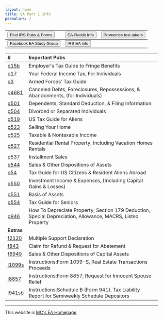 ```yaml
---
layout: home
title: EA Part 1 Info
permalink: /
---
```


<script>
function buttonEA() { window.open("https://www.irs.gov/tax-professionals/enrolled-agents"); }
function buttonForms() { window.open("https://www.irs.gov/forms-instructions"); }
function buttonReddit() { window.open("https://www.reddit.com/r/enrolledagent/"); }
function buttonFB() { window.open("https://www.facebook.com/groups/eastudygroup"); }
function buttonPM() { window.open("https://www.prometric.com/test-takers/search/irs"); }
</script>

| <button onclick="buttonForms()">Find IRS Pubs & Forms</button> | <button onclick="buttonReddit()">EA-Reddit Info</button> | <button onclick="buttonPM()">Prometrics test-takers</button> |
|:-|:-|:-
|  <button onclick="buttonFB()">Facebook EA Study Group</button> | <button onclick="buttonEA()">IRS EA Info</button> |

| # | **Important Pubs** |
|:--|:--|
| [p15b](/ea/pmd/view.p15b) | Employer's Tax Guide to Fringe Benefits |
| [p17](/ea/pmd/view.p17) | Your Federal Income Tax, For Individuals |
| [p3](/ea/pmd/view.p3) | Armed Forces' Tax Guide |
| [p4681](/ea/pmd/view.p4681) | Canceled Debts, Foreclosures, Repossessions, & Abandonments, (for Individuals) |
| [p501](/ea/pmd/view.p501) | Dependents, Standard Deduction, & Filing Information |
| [p504](/ea/pmd/view.p504) | Divorced or Separated Individuals |
| [p519](/ea/pmd/view.p519) | US Tax Guide for Aliens |
| [p523](/ea/pmd/view.p523) | Selling Your Home |
| [p525](/ea/pmd/view.p525) | Taxable & Nontaxable  Income |
| [p527](/ea/pmd/view.p527) | Residential Rental Property, Including Vacation Homes Rentals |
| [p537](/ea/pmd/view.p537) | Installment Sales |
| [p544](/ea/pmd/view.p544) | Sales & Other  Dispositions of  Assets |
| [p54](/ea/pmd/view.p54) | Tax Guide for US Citizens & Resident Aliens Abroad |
| [p550](/ea/pmd/view.p550) | Investment Income & Expenses, (Including Capital Gains & Losses)  |
| [p551](/ea/pmd/view.p551) | Basis of Assets |
| [p554](/ea/pmd/view.p554) | Tax Guide for Seniors |
| [p946](/ea/pmd/view.p946) | How To Depreciate Property, Section 179 Deduction, Special Depreciation, Allowance, MACRS, Listed Property |
| **Extras** ||
| [f2120](/ea/pmd/view.f2120) | Multiple Support Declaration |
| [f843](/ea/pmd/view.f843) | Claim for Refund & Request for Abatement |
| [f8949](/ea/pmd/view.f8949) | Sales & Other Dispositions of Capital Assets |
| [i1099s](/ea/pmd/view.i1099s) | Instructions:Form 1099-S, Real Estate Transactions Proceeds |
| [i8857](/ea/pmd/view.i8857) | Instructions:Form 8857,  Request for Innocent Spouse Relief |
| [i941sb](/ea/pmd/view.i941sb) | Instructions:Schedule B (Form 941), Tax Liability Report for Semiweekly Schedule Depositors |

---

This website is [MC's EA Homepage](https://mcc-us.github.io/ea/).